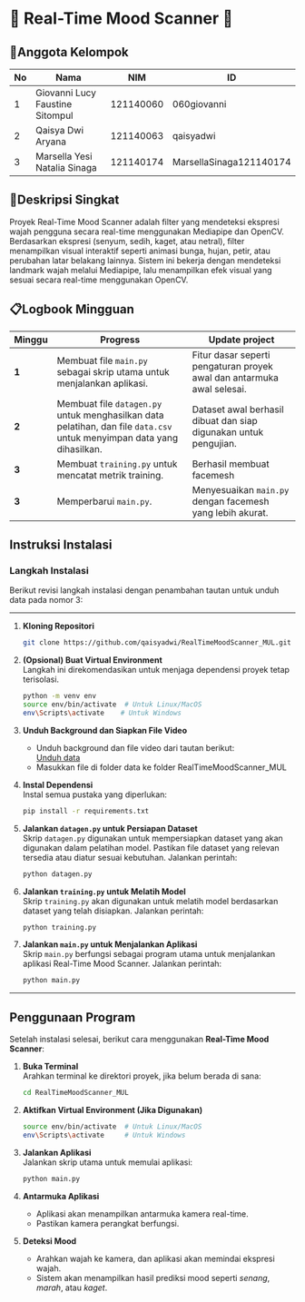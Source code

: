 # 🌟 Real-Time Mood Scanner 🌟

## 👥Anggota Kelompok  
| No | Nama                              | NIM          | ID                           |
|----|-----------------------------------|--------------|------------------------------|
| 1  | Giovanni Lucy Faustine Sitompul   | 121140060    |  060giovanni                 |
| 2  | Qaisya Dwi Aryana                 | 121140063    |  qaisyadwi                   |
| 3  | Marsella Yesi Natalia Sinaga      | 121140174    |  MarsellaSinaga121140174     |

## 📝Deskripsi Singkat  
Proyek Real-Time Mood Scanner adalah filter yang mendeteksi ekspresi wajah pengguna secara real-time menggunakan Mediapipe dan OpenCV.  Berdasarkan ekspresi (senyum, sedih, kaget, atau netral), filter menampilkan visual interaktif seperti animasi bunga, hujan, petir, atau perubahan latar belakang lainnya.  Sistem ini bekerja dengan mendeteksi landmark wajah melalui Mediapipe, lalu menampilkan efek visual yang sesuai secara real-time menggunakan OpenCV.  


## 📋Logbook Mingguan

| Minggu  | Progress                                                                                     | Update project                                                       |
|---------|----------------------------------------------------------------------------------------------|-----------------------------------------------------------------|
| **1** | Membuat file `main.py` sebagai skrip utama untuk menjalankan aplikasi.                    | Fitur dasar seperti pengaturan proyek awal dan antarmuka awal selesai. |
| **2** | Membuat file `datagen.py` untuk menghasilkan data pelatihan, dan file `data.csv` untuk menyimpan data yang dihasilkan. | Dataset awal berhasil dibuat dan siap digunakan untuk pengujian. |
| **3** | Membuat `training.py` untuk mencatat metrik training. | Berhasil membuat facemesh | 
| **3** | Memperbarui `main.py`. | Menyesuaikan `main.py` dengan facemesh yang lebih akurat. | 
                                                              


## **Instruksi Instalasi**

### **Langkah Instalasi**

Berikut revisi langkah instalasi dengan penambahan tautan untuk unduh data pada nomor 3:  

---

1. **Kloning Repositori**  
   ```bash
   git clone https://github.com/qaisyadwi/RealTimeMoodScanner_MUL.git
   ```

2. **(Opsional) Buat Virtual Environment**  
   Langkah ini direkomendasikan untuk menjaga dependensi proyek tetap terisolasi.  
   ```bash
   python -m venv env
   source env/bin/activate  # Untuk Linux/MacOS  
   env\Scripts\activate    # Untuk Windows  
   ```

3. **Unduh Background dan Siapkan File Video**  
   - Unduh background dan file video dari tautan berikut:  
     [Unduh data](https://drive.google.com/drive/folders/1NZr_wdj6qoDXZjH7Wx_QERgHH23408bc?usp=sharing)  
   - Masukkan file di folder data ke folder RealTimeMoodScanner_MUL

4. **Instal Dependensi**  
   Instal semua pustaka yang diperlukan:  
   ```bash
   pip install -r requirements.txt
   ```

5. **Jalankan `datagen.py` untuk Persiapan Dataset**  
   Skrip `datagen.py` digunakan untuk mempersiapkan dataset yang akan digunakan dalam pelatihan model. Pastikan file dataset yang relevan tersedia atau diatur sesuai kebutuhan. Jalankan perintah:  
   ```bash
   python datagen.py
   ```

6. **Jalankan `training.py` untuk Melatih Model**  
   Skrip `training.py` akan digunakan untuk melatih model berdasarkan dataset yang telah disiapkan. Jalankan perintah:  
   ```bash
   python training.py
   ```

7. **Jalankan `main.py` untuk Menjalankan Aplikasi**  
   Skrip `main.py` berfungsi sebagai program utama untuk menjalankan aplikasi Real-Time Mood Scanner. Jalankan perintah:  
   ```bash
   python main.py
   ```

---

## **Penggunaan Program**

Setelah instalasi selesai, berikut cara menggunakan **Real-Time Mood Scanner**:  

1. **Buka Terminal**  
   Arahkan terminal ke direktori proyek, jika belum berada di sana:  
   ```bash
   cd RealTimeMoodScanner_MUL
   ```

2. **Aktifkan Virtual Environment (Jika Digunakan)**  
   ```bash
   source env/bin/activate  # Untuk Linux/MacOS  
   env\Scripts\activate     # Untuk Windows  
   ```

3. **Jalankan Aplikasi**  
   Jalankan skrip utama untuk memulai aplikasi:  
   ```bash
   python main.py
   ```

4. **Antarmuka Aplikasi**  
   - Aplikasi akan menampilkan antarmuka kamera real-time.  
   - Pastikan kamera perangkat berfungsi.  

5. **Deteksi Mood**  
   - Arahkan wajah ke kamera, dan aplikasi akan memindai ekspresi wajah.  
   - Sistem akan menampilkan hasil prediksi mood seperti *senang*, *marah*, atau *kaget*.  
